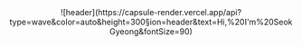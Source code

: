 <div align="center">
  ![header](https://capsule-render.vercel.app/api?type=wave&color=auto&height=300&section=header&text=Hi,%20I'm%20SeokGyeong&fontSize=90)
</div>
